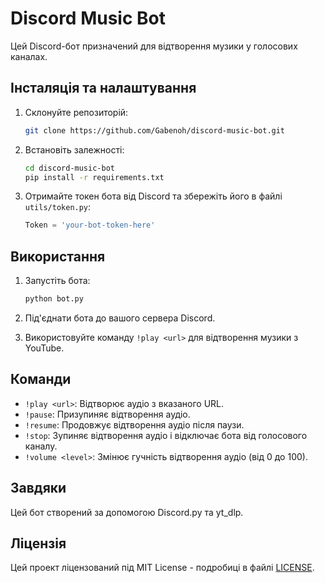 # Discord Music Bot

Цей Discord-бот призначений для відтворення музики у голосових каналах.

## Інсталяція та налаштування

1. Склонуйте репозиторій:

    ```bash
    git clone https://github.com/Gabenoh/discord-music-bot.git
    ```

2. Встановіть залежності:

    ```bash
    cd discord-music-bot
    pip install -r requirements.txt
    ```

3. Отримайте токен бота від Discord та збережіть його в файлі `utils/token.py`:

    ```python
    Token = 'your-bot-token-here'
    ```

## Використання

1. Запустіть бота:

    ```bash
    python bot.py
    ```

2. Під'єднати бота до вашого сервера Discord.
   
3. Використовуйте команду `!play <url>` для відтворення музики з YouTube.

## Команди

- `!play <url>`: Відтворює аудіо з вказаного URL.
- `!pause`: Призупиняє відтворення аудіо.
- `!resume`: Продовжує відтворення аудіо після паузи.
- `!stop`: Зупиняє відтворення аудіо і відключає бота від голосового каналу.
- `!volume <level>`: Змінює гучність відтворення аудіо (від 0 до 100).

## Завдяки

Цей бот створений за допомогою Discord.py та yt_dlp.

## Ліцензія

Цей проект ліцензований під MIT License - подробиці в файлі [LICENSE](LICENSE).
